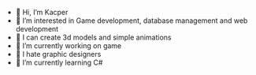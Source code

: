 - 👋 Hi, I’m Kacper
- 👀 I’m interested in Game development, database management and web development
- 🧊 I can create 3d models and simple animations
- 🔭 I’m currently working on game
- 🖕 I hate graphic designers
- 🌱 I’m currently learning C#
